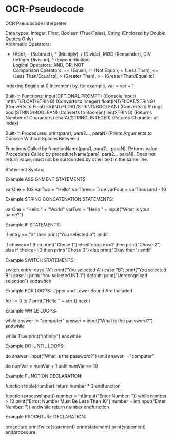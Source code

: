 # OCR-Pseudocode
OCR Pseudocode Interpreter  
  
Data types: Integer, Float, Boolean (True/False), String (Enclosed by Double Quotes Only)  
Arithmetic Operators:  
+ (Add), - (Subtract), * (Multiply), / (Divide), MOD (Remainder), DIV (Integer Division), ^ (Exponentiation)  
Logical Operators: AND, OR, NOT  
Comparison Operators: == (Equal), != (Not Equal), < (Less Than), <= (Less Than/Equal to), > (Greater Than), >= (Greater Than/Equal to)  
  
Indexing Begins at 0
Increment by, for example, var = var + 1

Built-in Functions: 
input(OPTIONAL PROMPT)              (Console Input)
int(INT/FLOAT/STRING)               (Converts to Integer)
float(INT/FLOAT/STRING)             (Converts to Float)
str(INT/FLOAT/STRING/BOOLEAN)       (Converts to String)
bool(STRING/BOOLEAN)                (Converts to Boolean)
len(STRING)                         (Returns Number of Characters)
charAt(STRING, INTEGER)             (Returns Character at Index)

Built-in Procedures:
print(para1, para2..., paraN)       (Prints Arguments to Console Without Spaces Between)

Functions Called by functionName(para1, para2... paraN). Returns value.
Procedures Called by procedureName(para1, para2... paraN). Does not return value, must not be surrounded by other text in the same line.

Statement Syntax:

Example ASSIGNMENT STATEMENTS:

varOne = 103
varTwo = "Hello"
varThree = True
varFour = varThousand - 10

Example STRING CONCATENATION STATEMENTS:

varOne = "Hello " + "World"
varTwo = "Hello " + input("What is your name?")

Example IF STATEMENTS:

if entry == "a" then
  print("You selected a")
endif

if choice==1 then 
  print("Chose 1")
elseif choice==2 then
  print("Chose 2")
else if choice==3 then
  print("Chose 3")
else
  print("Okay then")
endif

Example SWITCH STATEMENTS:

switch entry:
  case "A":
    print("You selected A")
  case "B":
    print("You selected B")
  case 1:
    print("You selected INT 1")
  default:
    print("Unrecognised selection")
endswitch

Example FOR LOOPS: Upper and Lower Bound Are Included

for i = 0 to 7
  print("Hello " + str(i))
next i

Example WHILE LOOPS:

while answer != "computer"
  answer = input("What is the password?")
endwhile

while True
  print("Infinity")
endwhile

Example DO-UNTIL LOOPS:

do
  answer=input("What is the password?")
until answer=="computer"

do
  numVar = numVar + 1
until numVar == 10

Example FUNCTION DECLARATION:

function triple(number)
  return number * 3
endfunction

function processInput()
  number = int(input("Enter Number: "))
  while number > 10
    print("Error: Number Must Be Less Than 10")
    number = int(input("Enter Number: "))
  endwhile
  return number
endfunction

Example PROCEDURE DECLARATION:

procedure printTwice(statement)
  print(statement)
  print(statement)
endprocedure

